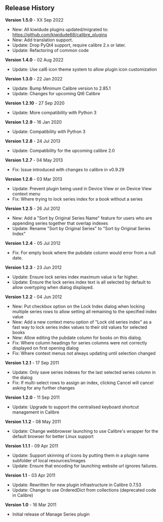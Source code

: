 ## Release History

**Version 1.5.0** - XX Sep 2022
- New: All kiwidude plugins updated/migrated to: https://github.com/kiwidude68/calibre_plugins
- New: Add translation support.
- Update: Drop PyQt4 support, require calibre 2.x or later.
- Update: Refactoring of common code

**Version 1.4.0** - 02 Aug 2022
- Update: Use cal6 icon theme system to allow plugin icon customization

**Version 1.3.0** - 22 Jan 2022
- Update: Bump Minimum Calibre version to 2.85.1
- Update: Changes for upcoming Qt6 Calibre

**Version 1.2.10** - 27 Sep 2020
- Update: More compatibility with Python 3

**Version 1.2.9** - 16 Jan 2020
- Update: Compatibility with Python 3

**Version 1.2.8** - 24 Jul 2013
- Update: Compatibility for the upcoming calibre 2.0

**Version 1.2.7** - 04 May 2013
- Fix: Issue introduced with changes to calibre in v0.9.29

**Version 1.2.6** - 03 Mar 2013
- Update: Prevent plugin being used in Device View or on Device View context menu
- Fix: Where trying to lock series index for a book without a series

**Version 1.2.5** - 26 Jul 2012
- New: Add a "Sort by Original Series Name" feature for users who are appending series together that overlap indexes
- Update: Rename "Sort by Original Series" to "Sort by Original Series Index"

**Version 1.2.4** - 05 Jul 2012
- Fix: For empty book where the pubdate column would error from a null date.

**Version 1.2.3** - 23 Jun 2012
- Update: Ensure lock series index maximum value is far higher.
- Update: Ensure the lock series index text is all selected by default to allow overtyping when dialog displayed.

**Version 1.2.2** - 04 Jun 2012
- New: Put checkbox option on the Lock Index dialog when locking multiple series rows to allow setting all remaining to the specified index value
- New: Add a new context menu option of "Lock old series index" as a fast way to lock series index values to their old values for selected books
- New: Allow editing the pubdate column for books on this dialog.
- Fix: Where column headings for series columns were not correctly displayed on first opening dialog
- Fix: Where context menus not always updating until selection changed

**Version 1.2.1** - 17 Sep 2011
- Update: Only save series indexes for the last selected series column in the dialog
- Fix: If multi-select rows to assign an index, clicking Cancel will cancel asking for any further changes

**Version 1.2.0** - 11 Sep 2011
- Update: Upgrade to support the centralised keyboard shortcut management in Calibre

**Version 1.1.2** - 08 May 2011
- Update: Change webbrowser launching to use Calibre's wrapper for the default browser for better Linux support

**Version 1.1.1** - 09 Apr 2011
- Update: Support skinning of icons by putting them in a plugin name subfolder of local resources/images
- Update: Ensure that encoding for launching website url ignores failures.

**Version 1.1** - 03 Apr 2011
- Update: Rewritten for new plugin infrastructure in Calibre 0.7.53
- Update: Change to use OrderedDict from collections (deprecated code in Calibre)

**Version 1.0** - 16 Mar 2011
- Initial release of Manage Series plugin
